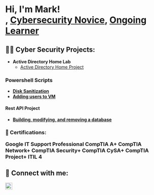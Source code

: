 <h1>Hi, I'm Mark! <br/><a href="https://github.com/MLake11"></a>, <a href="https://www.linkedin.com/in/mark-lakhram-840494227/">Cybersecurity Novice</a>, <a href="https://www.youtube.com/c/joshmadakor">Ongoing Learner</a></h1>

<h2>👨‍💻 Cyber Security Projects:</h2>

- <b>Active Directory Home Lab</b>
  - [Active Directory Home Project](https://github.com/MLake11/Active-Directory-Home-Lab)
  
  
<h3> Powershell Scripts</h3>
  
- <b> [Disk Sanitization](https://github.com/MLake11/Disk-Sanitization)
- <b> [Adding users to VM](https://github.com/MLake11/Create-Users-Powershell-Script/blob/main/README.md)

<h4> Rest API Project</h2>

- <b> [Building, modifying, and removing a database](https://github.com/MLake11/Rest-API/blob/main/README.md)


<h3> <b>📃 Certifications:</b>
   
   
Google IT Support Professional
CompTIA A+
CompTIA Network+
CompTIA Security+
CompTIA CySA+
CompTIA Project+
ITIL 4


<h2> 🤳 Connect with me:</h2>



[<img align="left" alt="JoshMadakor | LinkedIn" width="22px" src="https://cdn.jsdelivr.net/npm/simple-icons@v3/icons/linkedin.svg" />][linkedin]


[twitter]: https://twitter.com/joshmadakor
[youtube]: https://www.youtube.com/c/joshmadakor
[instagram]: https://www.instagram.com/joshmadakor/
[linkedin]: https://linkedin.com/in/joshmadakor

<!--
**joshmadakor1/joshmadakor1** is a ✨ _special_ ✨ repository because its `README.md` (this file) appears on your GitHub profile.

Here are some ideas to get you started:

- 🔭 I’m currently working on ...
- 🌱 I’m currently learning ...
- 👯 I’m looking to collaborate on ...
- 🤔 I’m looking for help with ...
- 💬 Ask me about ...
- 📫 How to reach me: ...
- 😄 Pronouns: ...
- ⚡ Fun fact: ...
-->
